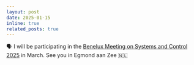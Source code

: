 ```yaml
---
layout: post
date: 2025-01-15
inline: true
related_posts: true
---
```


🗣️ I will be participating in the [Benelux Meeting on Systems and Control 2025](https://www.beneluxmeeting.nl/) in
March. See you in Egmond aan Zee 🇳🇱
